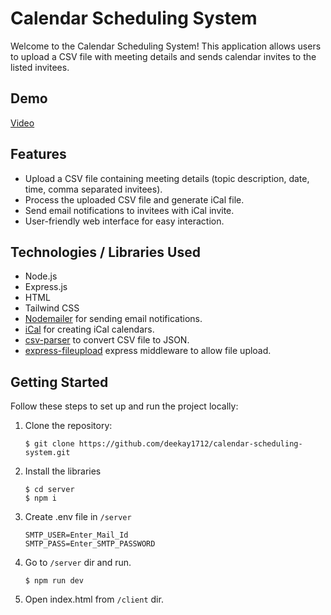 # Calendar Scheduling System

Welcome to the Calendar Scheduling System! This application allows users to upload a CSV file with meeting details and sends calendar invites to the listed invitees.

## Demo
[Video](https://drive.google.com/file/d/16aj6Z0iMSAidDEPYFdTcZQMCYWLYLMNV/view?usp=sharing)

## Features

- Upload a CSV file containing meeting details (topic description, date, time, comma separated invitees).
- Process the uploaded CSV file and generate iCal file.
- Send email notifications to invitees with iCal invite.
- User-friendly web interface for easy interaction.

## Technologies / Libraries Used

- Node.js
- Express.js
- HTML
- Tailwind CSS
- [Nodemailer](https://nodemailer.com/about/) for sending email notifications.
- [iCal](https://www.npmjs.com/package/ical-generator) for creating iCal calendars.
- [csv-parser](https://www.npmjs.com/package/csv-parser) to convert CSV file to JSON.
- [express-fileupload](https://www.npmjs.com/package/express-fileupload) express middleware to allow file upload.


## Getting Started

Follow these steps to set up and run the project locally:

1. Clone the repository:

   ```
   $ git clone https://github.com/deekay1712/calendar-scheduling-system.git
   ```
2. Install the libraries
   
   ```
   $ cd server
   $ npm i
   ```
3. Create .env file in `/server`
   ```
   SMTP_USER=Enter_Mail_Id
   SMTP_PASS=Enter_SMTP_PASSWORD
   ```
4. Go to `/server` dir and run.
   ```
   $ npm run dev
   ```
5. Open index.html from `/client` dir.
